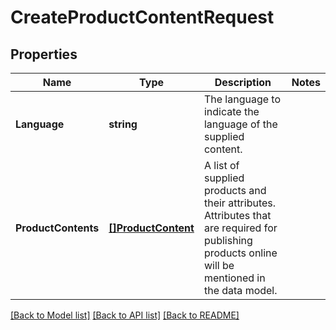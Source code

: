# CreateProductContentRequest

## Properties

Name | Type | Description | Notes
------------ | ------------- | ------------- | -------------
**Language** | **string** | The language to indicate the language of the supplied content. | 
**ProductContents** | [**[]ProductContent**](ProductContent.md) | A list of supplied products and their attributes. Attributes that are required for publishing products online will be mentioned in the data model. | 

[[Back to Model list]](../README.md#documentation-for-models) [[Back to API list]](../README.md#documentation-for-api-endpoints) [[Back to README]](../README.md)


